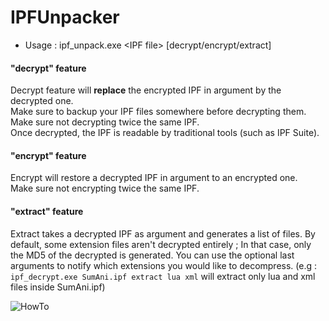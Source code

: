 # IPFUnpacker
 - Usage : ipf_unpack.exe \<IPF file\> [decrypt/encrypt/extract]

#### "decrypt" feature
Decrypt feature will **replace** the encrypted IPF in argument by the decrypted one.  
Make sure to backup your IPF files somewhere before decrypting them.  
Make sure not decrypting twice the same IPF.  
Once decrypted, the IPF is readable by traditional tools (such as IPF Suite).  

#### "encrypt" feature
Encrypt will restore a decrypted IPF in argument to an encrypted one.  
Make sure not encrypting twice the same IPF.  

#### "extract" feature
Extract takes a decrypted IPF as argument and generates a list of files.
By default, some extension files aren't decrypted entirely ; In that case, only the MD5 of the decrypted is generated.
You can use the optional last arguments to notify which extensions you would like to decompress. (e.g : `ipf_decrypt.exe SumAni.ipf extract lua xml` will extract only lua and xml files inside SumAni.ipf)

![HowTo](http://i.imgur.com/UJzXDZN.gif)
